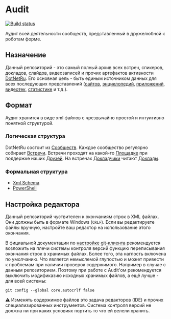 # Audit

[![Build status](https://ci.appveyor.com/api/projects/status/66po2pqg20s38kmi/branch/master?svg=true)](https://ci.appveyor.com/project/AnatolyKulakov/audit)

Аудит всей деятельности сообществ, представленный в дружелюбной к роботам форме.

## Назначение

Данный репозиторий - это самый полный архив всех встреч, спикеров, докладов, слайдов, видеозаписей и прочих артефактов активности [DotNetRu](http://dotnet.ru). Его основная цель - быть единым источником данных для всех последующих представлений ([сайтов](http://dotnet.ru/), [энциклопедий](https://github.com/DotNetRu/BrandBook/wiki), [приложений](https://github.com/DotNetRu/App), [видеотек](https://www.youtube.com/DotNetRu), [статистике](https://github.com/DotNetRu/BrandBook/wiki/LikedVideos) и т.д.).

## Формат

Аудит хранится в виде xml файлов с чрезвычайно простой и интуитивно понятной структурой.

### Логическая структура

DotNetRu состоит из [Сообществ](db/communities). Каждое сообщество регулярно собирает [Встречи](db/meetups). Встречи проходят на какой-то [Площадке](db/venues) при поддержке наших [Друзей](db/friends). На встречах [Докладчики](db/speakers) читают [Доклады](db/talks).

### Формальная структура

- [Xml Schema](schemas)
- [PowerShell](https://github.com/kulakovt/Boombr/blob/master/src/Model.ps1)

## Настройка редактора

Данный репозиторий чуствителен к окончаниям строк в XML файлах. Они должны быть в формате Windows (`CRLF`). Если вы редактируете файлы вручную, настройте ваш редактор на использование этого окончания.

В фициальной документации по [настройке git-клиента](https://git-scm.com/book/ru/v1/%D0%9D%D0%B0%D1%81%D1%82%D1%80%D0%BE%D0%B9%D0%BA%D0%B0-Git-%D0%9A%D0%BE%D0%BD%D1%84%D0%B8%D0%B3%D1%83%D1%80%D0%B8%D1%80%D0%BE%D0%B2%D0%B0%D0%BD%D0%B8%D0%B5-Git#%D0%A4%D0%BE%D1%80%D0%BC%D0%B0%D1%82%D0%B8%D1%80%D0%BE%D0%B2%D0%B0%D0%BD%D0%B8%D0%B5-%D0%B8-%D0%BF%D1%80%D0%BE%D0%B1%D0%B5%D0%BB%D1%8C%D0%BD%D1%8B%D0%B5-%D1%81%D0%B8%D0%BC%D0%B2%D0%BE%D0%BB%D1%8B) рекомендуется возложить на плечи системы контроля версий функцию переписывания окончания строк в хранимых файлах. Более того, эта наглость включена по умолчанию. Что является немыслемой глупостью и может привести к проблемам при наличии проверок содержимого. Например в случае с данным репозиторием. Поэтому при работе с Audit'ом рекомендуется выключить модификазию исходных хранимых файлов, а ещё лучше - для всей системы:

`git config --global core.autocrlf false`

:warning: Изменять содержимое файлов это задача редакторов (IDE) и прочих специализированных инструментов. Система контроля версий не должна ни при каких условиях портить то что ей велели хранить.

